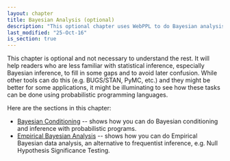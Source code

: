 ```yaml
---
layout: chapter
title: Bayesian Analysis (optional)
description: "This optional chapter uses WebPPL to do Bayesian analysis, which could be useful background to readers who are less familiar with Bayesian methods. This chapter also shows the versatility of probabilistic programming."
last_modified: "25-Oct-16"
is_section: true
---
```


This chapter is optional and not necessary to understand the rest. It will help readers who are less familiar with statistical inference, especially Bayesian inference, to fill in some gaps and to avoid later confusion. While other tools can do this (e.g. BUGS/STAN, PyMC, etc.) and they might be better for some applications, it might be illuminating to see how these tasks can be done using probabilistic programming languages.


Here are the sections in this chapter:

- [Bayesian Conditioning](3a-bayesian_conditioning.html) -- shows how you can do Bayesian conditioning and inference with probabilistic programs.  
- [Empirical Bayesian Analysis](3b-empirical_bayesian_analysis.html) -- shows how you can do Empirical Bayesian data analysis, an alternative to frequentist inference, e.g. Null Hypothesis Significance Testing.
